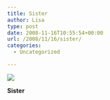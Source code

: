 ```yaml
---
title: Sister
author: Lisa
type: post
date: 2008-11-16T10:55:54+00:00
url: /2008/11/16/sister/
categories:
  - Uncategorized

---
```

![][1]

**Sister**

 [1]: http://data.tumblr.com/xMgN4OQMFgd49rmyMxrgQ1tAo1_500.jpg